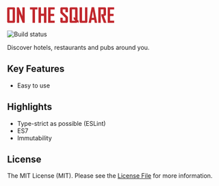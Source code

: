 ![On the Square][0]

![Build status][1]

Discover hotels, restaurants and pubs around you.

## Key Features

- Easy to use

## Highlights

- Type-strict as possible (ESLint)
- ES7
- Immutability

## License

The MIT License (MIT). Please see the [License File][Z] for more information.


[0]: ./resources/logo.png
[1]: https://api.travis-ci.com/enteocode/on-the-square.svg?branch=master
[Z]: ./LICENSE

